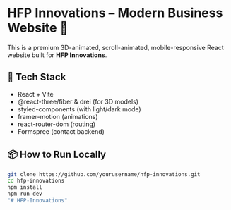 # HFP Innovations – Modern Business Website 🚀

This is a premium 3D-animated, scroll-animated, mobile-responsive React website built for **HFP Innovations**.

## 🔧 Tech Stack

- React + Vite
- @react-three/fiber & drei (for 3D models)
- styled-components (with light/dark mode)
- framer-motion (animations)
- react-router-dom (routing)
- Formspree (contact backend)

## 📦 How to Run Locally

```bash
git clone https://github.com/yourusername/hfp-innovations.git
cd hfp-innovations
npm install
npm run dev
"# HFP-Innovations" 
